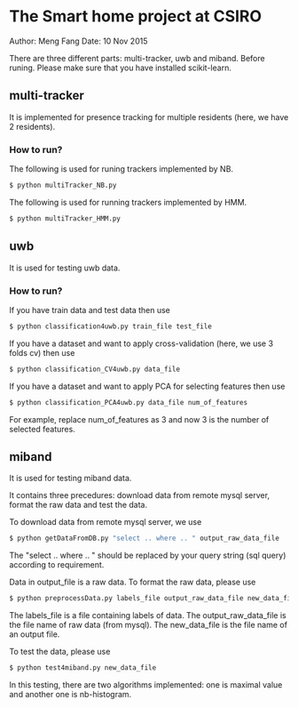 # The Smart home project at CSIRO
Author: Meng Fang Date: 10 Nov 2015

There are three different parts: multi-tracker, uwb and miband. 
Before runing. Please make sure that you have installed scikit-learn.

## multi-tracker
It is implemented for presence tracking for multiple residents (here, we have 2 residents).

### How to run?
The following is used for runing trackers implemented by NB.
```sh
$ python multiTracker_NB.py
```

The following is used for running trackers implemented by HMM.
```sh
$ python multiTracker_HMM.py
```

## uwb
It is used for testing uwb data.

### How to run?
If you have train data and test data then use
```sh
$ python classification4uwb.py train_file test_file
```

If you have a dataset and want to apply cross-validation (here, we use 3 folds cv) then use
```sh
$ python classification_CV4uwb.py data_file
```

If you have a dataset and want to apply PCA for selecting features then use
```sh
$ python classification_PCA4uwb.py data_file num_of_features
```
For example, replace num_of_features as 3 and now 3 is the number of selected features.


## miband
It is used for testing miband data.

It contains three precedures: download data from remote mysql server, format the raw data and test the data.

To download data from remote mysql server, we use
```sh
$ python getDataFromDB.py "select .. where .. " output_raw_data_file
```
The "select .. where .. " should be replaced by your query string (sql query) according to requirement.

Data in output_file is a raw data. To format the raw data, please use
```sh
$ python preprocessData.py labels_file output_raw_data_file new_data_file
```
The labels_file is a file containing labels of data. The output_raw_data_file is the file name of raw data (from mysql). The new_data_file is the file name of an output file.

To test the data, please use
```sh
$ python test4miband.py new_data_file
```
In this testing, there are two algorithms implemented: one is maximal value and another one is nb-histogram.
 
